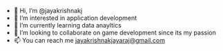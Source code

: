 - 👋 Hi, I’m @jayakrishnakj
- 👀 I’m interested in application development
- 🌱 I’m currently learning data anayltics
- 💞️ I’m looking to collaborate on game development since its my passion
- 📫 You can reach me jayakrishnakjayaraj@gmail.com

<!---
jayakrishnakj/jayakrishnakj is a ✨ special ✨ repository because its `README.md` (this file) appears on your GitHub profile.
You can click the Preview link to take a look at your changes.
--->
